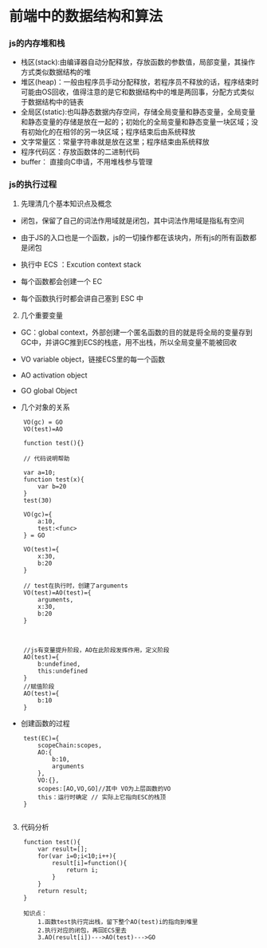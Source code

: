 # 前端中的数据结构和算法

### js的内存堆和栈
- 栈区(stack):由编译器自动分配释放，存放函数的参数值，局部变量，其操作方式类似数据结构的堆
- 堆区(heap)：一般由程序员手动分配释放，若程序员不释放的话，程序结束时可能由OS回收，值得注意的是它和数据结构中的堆是两回事，分配方式类似于数据结构中的链表
- 全局区(static):也叫静态数据内存空间，存储全局变量和静态变量，全局变量和静态变量的存储是放在一起的；初始化的全局变量和静态变量一块区域；没有初始化的在相邻的另一块区域；程序结束后由系统释放
- 文字常量区：常量字符串就是放在这里；程序结束由系统释放
- 程序代码区：存放函数体的二进制代码
- buffer： 直接向C申请，不用堆栈参与管理

### js的执行过程

1. 先理清几个基本知识点及概念

- 闭包，保留了自己的词法作用域就是闭包，其中词法作用域是指私有空间
- 由于JS的入口也是一个函数，js的一切操作都在该块内，所有js的所有函数都是闭包

- 执行中 ECS ：Excution context stack
- 每个函数都会创建一个 EC
- 每个函数执行时都会讲自己塞到 ESC 中

2. 几个重要变量

- GC：global context，外部创建一个匿名函数的目的就是将全局的变量存到 GC中，并讲GC推到ECS的栈底，用不出栈，所以全局变量不能被回收

- VO   variable object，链接ECS里的每一个函数
- AO   activation object
- GO   global Object
- 几个对象的关系
```
    VO(gc) = GO
    VO(test)=AO

    function test(){}

    // 代码说明帮助

    var a=10;
    function test(x){
        var b=20
    }
    test(30)

    VO(gc)={
        a:10,
        test:<func>
    } = GO

    VO(test)={
        x:30,
        b:20
    }

    // test在执行时，创建了arguments
    VO(test)=AO(test)={
        arguments,
        x:30,
        b:20
    }



    //js有变量提升阶段，AO在此阶段发挥作用，定义阶段
    AO(test)={
        b:undefined,
        this:undefined
    }
    //赋值阶段
    AO(test)={
        b:10
    }

```
- 创建函数的过程
```
    test(EC)={
        scopeChain:scopes,
        AO:{
            b:10,
            arguments
        },
        VO:{},
        scopes:[AO,VO,GO]//其中 VO为上层函数的VO
        this：运行时确定 // 实际上它指向ESC的栈顶
    }


```

3. 代码分析

```
    function test(){
        var result=[];
        for(var i=0;i<10;i++){
            result[i]=function(){
                return i;
            }
        }
        return result;
    }

    知识点：
        1.函数test执行完出栈，留下整个AO(test)i的指向到堆里
        2.执行对应的闭包，再回ECS里去
        3.AO(result[i])--->AO(test)--->GO
```
